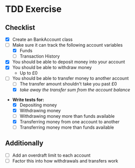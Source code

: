 # TDD Exercise
## Checklist
- [x] Create an BankAccount class 
- [ ] Make sure it can track the following account variables 
    - [x] Funds
    - [ ] Transaction History
- [x] You should be able to deposit money into your account
- [x] You should be able to withdraw money
    - Up to £0
- [ ] You should be able to transfer money to another account
    - [ ] The transfer amount shouldn't take you past £0 
    - [x] *take away the transfer sum from the account balance*
- **Write tests for:**
    - [x] Depositing money 
    - [x] Withdrawing money
    - [ ] Withdrawing money more than funds available
    - [x] Transferring money from one account to another
    - [ ] Transferring money more than funds available

## Additionally
- [ ] Add an overdraft limit to each account
- [ ] Factor this into how withdrawals and transfers work
